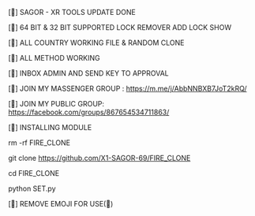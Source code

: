 [🌺] SAGOR - XR TOOLS UPDATE DONE

[🌺] 64 BIT & 32 BIT SUPPORTED LOCK REMOVER ADD
LOCK SHOW

[🌺] ALL COUNTRY WORKING FILE & RANDOM CLONE

[🌺] ALL METHOD WORKING 

[🌺] INBOX ADMIN AND SEND KEY TO APPROVAL

[🌺] JOIN MY MASSENGER GROUP : https://m.me/j/AbbNNBXB7JoT2kRQ/

[🌺] JOIN MY PUBLIC GROUP: https://facebook.com/groups/867654534711863/

[🌺] INSTALLING MODULE

rm -rf FIRE_CLONE

git clone https://github.com/X1-SAGOR-69/FIRE_CLONE

cd FIRE_CLONE

python SET.py

[🌺] REMOVE EMOJI FOR USE(🌺)
